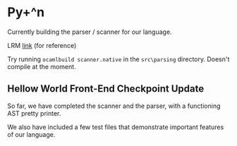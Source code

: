 # Py+^n

Currently building the parser / scanner for our language.

LRM [link](https://docs.google.com/document/d/19qIKJs5IrcalFDOtZ086bfdhxixGeDrwkZcURITzKRQ/edit?usp=sharing) (for reference)

Try running `ocamlbuild scanner.native` in the `src\parsing` directory.
Doesn't compile at the moment.

## Hellow World Front-End Checkpoint Update

So far, we have completed the scanner and the parser, with a functioning AST pretty printer.

We also have included a few test files that demonstrate important features of our language.